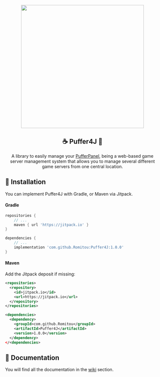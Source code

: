 
<p align="center"><img width=400px src="https://camo.githubusercontent.com/09d14358e016cdc9283b0a55c259a97a5dca49dd9bff0c1df5230eeb0115cad2/687474703a2f2f692e696d6775722e636f6d2f594379384d64322e706e67"></p>
<h2 align="center">☕ Puffer4J 🐡</h2>
<p align="center">A library to easily manage your <a href="https://github.com/PufferPanel/PufferPanel">PufferPanel</a>, being a web-based game server management system that allows you to manage several different game servers from one central location.
</p>

## 🚀 Installation

You can implement Puffer4J with Gradle, or Maven via Jitpack.

#### Gradle
```gradle
repositories {
	// ...
	maven { url 'https://jitpack.io' }
}

dependencies {
	// ...
	implementation 'com.github.Romitou:Puffer4J:1.0.0'
}
```

#### Maven
Add the Jitpack deposit if missing:
```xml
<repositories>
  <repository>
    <id>jitpack.io</id>
    <url>https://jitpack.io</url>
  </repository>
</repositories>

<dependencies>
  <dependency>
    <groupId>com.github.Romitou</groupId>
    <artifactId>Puffer4J</artifactId>
    <version>1.0.0</version>
  </dependency>
</<dependencies>
```
## 📖 Documentation
You will find all the documentation in the [wiki](https://github.com/Romitou/Puffer4J/wiki) section.
